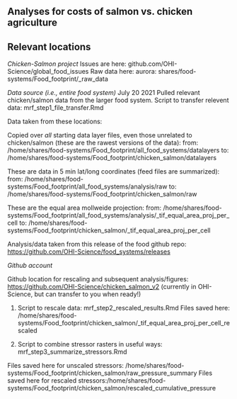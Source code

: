 ## Analyses for costs of salmon vs. chicken agriculture

## Relevant locations

*Chicken-Salmon project*
Issues are here: github.com/OHI-Science/global_food_issues
Raw data here: aurora: shares/food-systems/Food_footprint/_raw_data

*Data source (i.e., entire food system)*
July 20 2021
Pulled relevant chicken/salmon data from the larger food system.
Script to transfer relevent data: mrf_step1_file_transfer.Rmd

Data taken from these locations:

Copied over *all* starting data layer files, even those unrelated to chicken/salmon (these are the rawest versions of the data):
from: /home/shares/food-systems/Food_footprint/all_food_systems/datalayers
to: /home/shares/food-systems/Food_footprint/chicken_salmon/datalayers


These are data in 5 min lat/long coordinates (feed files are summarized):
from: /home/shares/food-systems/Food_footprint/all_food_systems/analysis/raw
to:
/home/shares/food-systems/Food_footprint/chicken_salmon/raw

These are the equal area mollweide projection:
from: /home/shares/food-systems/Food_footprint/all_food_systems/analysis/_tif_equal_area_proj_per_cell
to: /home/shares/food-systems/Food_footprint/chicken_salmon/_tif_equal_area_proj_per_cell

Analysis/data taken from this release of the food github repo:
https://github.com/OHI-Science/food_systems/releases


*Github account*

Github location for rescaling and subsequent analysis/figures:
https://github.com/OHI-Science/chicken_salmon_v2
(currently in OHI-Science, but can transfer to you when ready!)

1. Script to rescale data: mrf_step2_rescaled_results.Rmd
Files saved here: /home/shares/food-systems/Food_footprint/chicken_salmon/_tif_equal_area_proj_per_cell_rescaled

2. Script to combine stressor rasters in useful ways: mrf_step3_summarize_stressors.Rmd

Files saved here for unscaled stressors: /home/shares/food-systems/Food_footprint/chicken_salmon/raw_pressure_summary
Files saved here for rescaled stressors:/home/shares/food-systems/Food_footprint/chicken_salmon/rescaled_cumulative_pressure

